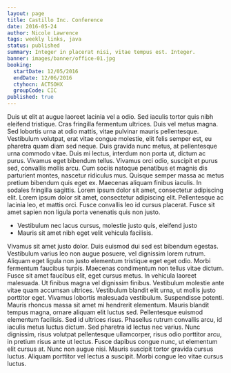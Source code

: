 ```yaml
---
layout: page
title: Castillo Inc. Conference
date: 2016-05-24
author: Nicole Lawrence
tags: weekly links, java
status: published
summary: Integer in placerat nisi, vitae tempus est. Integer.
banner: images/banner/office-01.jpg
booking:
  startDate: 12/05/2016
  endDate: 12/06/2016
  ctyhocn: ACTSOHX
  groupCode: CIC
published: true
---
```

Duis ut elit at augue laoreet lacinia vel a odio. Sed iaculis tortor quis nibh eleifend tristique. Cras fringilla fermentum ultrices. Duis vel metus magna. Sed lobortis urna at odio mattis, vitae pulvinar mauris pellentesque. Vestibulum volutpat, erat vitae congue molestie, elit felis semper est, eu pharetra quam diam sed neque. Duis gravida nunc metus, at pellentesque urna commodo vitae. Duis mi lectus, interdum non porta ut, dictum ac purus. Vivamus eget bibendum tellus. Vivamus orci odio, suscipit et purus sed, convallis mollis arcu.
Cum sociis natoque penatibus et magnis dis parturient montes, nascetur ridiculus mus. Quisque semper massa ac metus pretium bibendum quis eget ex. Maecenas aliquam finibus iaculis. In sodales fringilla sagittis. Lorem ipsum dolor sit amet, consectetur adipiscing elit. Lorem ipsum dolor sit amet, consectetur adipiscing elit. Pellentesque ac lacinia leo, et mattis orci. Fusce convallis leo id cursus placerat. Fusce sit amet sapien non ligula porta venenatis quis non justo.

* Vestibulum nec lacus cursus, molestie justo quis, eleifend justo
* Mauris sit amet nibh eget velit vehicula facilisis.

Vivamus sit amet justo dolor. Duis euismod dui sed est bibendum egestas. Vestibulum varius leo non augue posuere, vel dignissim lorem rutrum. Aliquam eget ligula non justo elementum tristique eget eget odio. Morbi fermentum faucibus turpis. Maecenas condimentum non tellus vitae dictum. Fusce sit amet faucibus elit, eget cursus metus. In vehicula laoreet malesuada. Ut finibus magna vel dignissim finibus. Vestibulum molestie ante vitae quam accumsan ultrices. Vestibulum blandit elit urna, ut mollis justo porttitor eget. Vivamus lobortis malesuada vestibulum. Suspendisse potenti. Mauris rhoncus massa sit amet mi hendrerit elementum.
Mauris blandit tempus magna, ornare aliquam elit luctus sed. Pellentesque euismod elementum facilisis. Sed id ultrices risus. Phasellus rutrum convallis arcu, id iaculis metus luctus dictum. Sed pharetra id lectus nec varius. Nunc dignissim, risus volutpat pellentesque ullamcorper, risus odio porttitor arcu, in pretium risus ante ut lectus. Fusce dapibus congue nunc, ut elementum elit cursus at. Nunc non augue nisi. Mauris suscipit tortor gravida cursus luctus. Aliquam porttitor vel lectus a suscipit. Morbi congue leo vitae cursus luctus.
